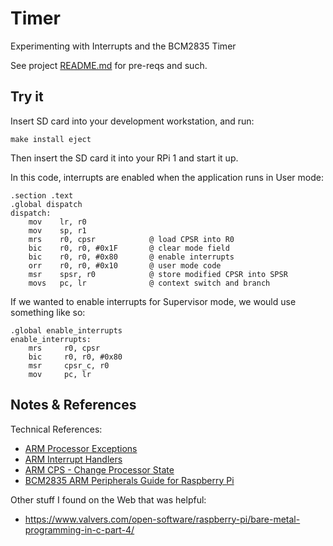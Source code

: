 <!--
Copyright (c) 2020, 2024 Thomas Mikalsen. Subject to the MIT License 
-->
Timer
=====

Experimenting with Interrupts and the BCM2835 Timer

See project [README.md](../../README.md) for pre-reqs and such.

Try it
------
Insert SD card into your development workstation, and run:
```
make install eject
```

Then insert the SD card it into your RPi 1 and start it up.

In this code, interrupts are enabled when the application runs in User mode:
```
.section .text
.global dispatch
dispatch:
    mov    lr, r0
    mov    sp, r1
    mrs    r0, cpsr            @ load CPSR into R0
    bic    r0, r0, #0x1F       @ clear mode field
    bic    r0, r0, #0x80       @ enable interrupts
    orr    r0, r0, #0x10       @ user mode code
    msr    spsr, r0            @ store modified CPSR into SPSR
    movs   pc, lr              @ context switch and branch
```

If we wanted to enable interrupts for Supervisor mode, we would use something like so:
```
.global enable_interrupts
enable_interrupts:
    mrs     r0, cpsr
    bic     r0, r0, #0x80
    msr     cpsr_c, r0
    mov     pc, lr

```

Notes & References
------------------

Technical References:
* [ARM Processor Exceptions](https://developer.arm.com/documentation/dui0040/d/handling-processor-exceptions)
* [ARM Interrupt Handlers](https://developer.arm.com/documentation/dui0040/d/handling-processor-exceptions/interrupt-handlers)
* [ARM CPS - Change Processor State](https://developer.arm.com/documentation/dui0473/k/arm-and-thumb-instructions/cps)
* [BCM2835 ARM Peripherals Guide for Raspberry Pi](https://www.raspberrypi.org/app/uploads/2012/02/BCM2835-ARM-Peripherals.pdf)


Other stuff I found on the Web that was helpful:
* https://www.valvers.com/open-software/raspberry-pi/bare-metal-programming-in-c-part-4/
